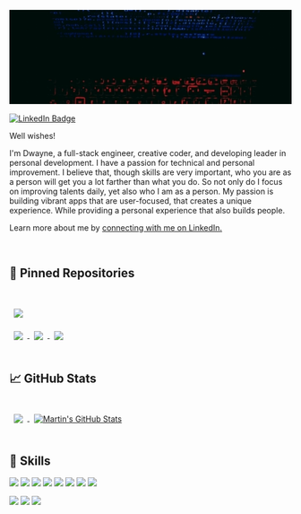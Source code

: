 [![Dwayne's GitHub Banner](./assets/Hello-Dwayne-Banner.gif)]()

[![LinkedIn Badge](https://img.shields.io/badge/LinkedIn-Profile-informational?style=flat&logo=linkedin&logoColor=white&color=0D76A8)](https://www.linkedin.com/in/dwayne-weller/)

Well wishes!

I'm Dwayne, a full-stack engineer, creative coder, and developing leader in personal development. I have a passion for technical and personal improvement. I believe that, though skills are very important, who you are as a person will get you a lot farther than what you do. So not only do I focus on improving talents daily, yet also who I am as a person. My passion is building vibrant apps that are user-focused, that creates a unique experience. While providing a personal experience that also builds people. 

Learn more about me by [connecting with me on LinkedIn.](https://www.linkedin.com/in/dwayne-weller/)

<br>

## 📌 Pinned Repositories

<br>

<a href="https://github.com/Dwaynew85/fortnite_store">
  <img align="center" style="margin:1rem 0.5rem" src="https://github-readme-stats.vercel.app/api/pin/?username=Dwaynew85&repo=fortnite_store&title_color=ffffff&text_color=c9cacc&icon_color=4AB197&bg_color=1A2B34" />
</a>

<br>

<a href="https://github.com/Dwaynew85/keepflix-javascript-app">
  <img align="center" style="margin:0.5rem" src="https://github-readme-stats.vercel.app/api/pin/?username=Dwaynew85&repo=keepflix-javascript-app&title_color=ffffff&text_color=c9cacc&icon_color=4AB197&bg_color=1A2B34" />
</a>

<a href="https://github.com/Dwaynew85/keepflix-rails-app">
  <img align="center" style="margin:0.5rem" src="https://github-readme-stats.vercel.app/api/pin/?username=Dwaynew85&repo=keepflix-rails-app&title_color=ffffff&text_color=c9cacc&icon_color=4AB197&bg_color=1A2B34" />
</a>

<a href="https://github.com/Dwaynew85/react-calculator">
  <img align="center" style="margin:0.5rem" src="https://github-readme-stats.vercel.app/api/pin/?username=Dwaynew85&repo=react-calculator&title_color=ffffff&text_color=c9cacc&icon_color=4AB197&bg_color=1A2B34" />
</a>

<br>
<br>

## &#x1f4c8; GitHub Stats

<br>
<a href="https://github.com/Dwaynew85">
  <img align="center" style="margin:0.5rem" src="https://github-readme-stats.vercel.app/api/top-langs/?username=Dwaynew85&title_color=ffffff&text_color=c9cacc&icon_color=4AB197&bg_color=1A2B34" />
</a>

<a href="https://github.com/Dwaynew85">
  <img align="center" style="margin:0.5rem" src="https://github-readme-stats.vercel.app/api?username=Dwaynew85&show_icons=true&line_height=27&count_private=true&title_color=ffffff&text_color=c9cacc&icon_color=4AB097&bg_color=1A2B34" alt="Martin's GitHub Stats" />
</a>

<br>
<br>

## 💼 Skills

![](https://img.shields.io/badge/Code-HTML5-informational?style=flat&logo=HTML5&logoColor=white&color=4AB197)
![](https://img.shields.io/badge/Code-Ruby-informational?style=flat&logo=Ruby&logoColor=white&color=4AB197)
![](https://img.shields.io/badge/Code-Ruby_on_Rails-informational?style=flat&logo=Ruby-on-Rails&logoColor=white&color=4AB197)
![](https://img.shields.io/badge/Code-JavaScript-informational?style=flat&logo=JavaScript&logoColor=white&color=4AB197)
![](https://img.shields.io/badge/Code-React-informational?style=flat&logo=react&logoColor=white&color=4AB197)
![](https://img.shields.io/badge/Code-Redux-informational?style=flat&logo=Redux&logoColor=white&color=4AB197)
![](https://img.shields.io/badge/Code-Python-informational?style=flat&logo=Python&logoColor=white&color=4AB197)
![](https://img.shields.io/badge/Code-SQLite-informational?style=flat&logo=SQLite&logoColor=white&color=4AB197)

![](https://img.shields.io/badge/Style-CSS-informational?style=flat&logo=css3&logoColor=white&color=4AB197)
![](https://img.shields.io/badge/Tools-GitLab-informational?style=flat&logo=GitLab&logoColor=white&color=4AB197)
![](https://img.shields.io/badge/Tools-NPM-informational?style=flat&logo=npm&logoColor=white&color=4AB197)